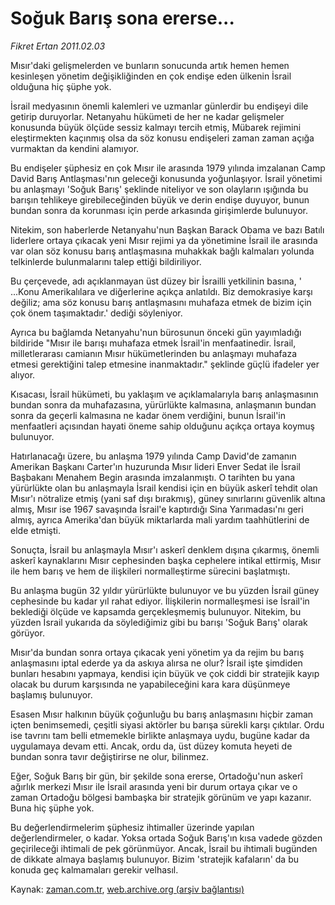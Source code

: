 # Soğuk Barış  sona ererse...

*Fikret Ertan 2011.02.03*

<td class="columnist-detail">
<p>Mısır'daki gelişmelerden ve bunların sonucunda artık hemen hemen kesinleşen yönetim değişikliğinden en çok endişe eden ülkenin İsrail olduğuna hiç şüphe yok.</p>
<p>
<div id="haberMetinDiv">
<p>İsrail medyasının önemli kalemleri ve uzmanlar günlerdir bu endişeyi dile getirip duruyorlar. Netanyahu hükümeti de her ne kadar gelişmeler konusunda büyük ölçüde sessiz kalmayı tercih etmiş, Mübarek rejimini eleştirmekten kaçınmış olsa da söz konusu endişeleri zaman zaman açığa vurmaktan da kendini alamıyor.
<p>Bu endişeler şüphesiz en çok Mısır ile arasında 1979 yılında imzalanan Camp David Barış Antlaşması'nın geleceği konusunda yoğunlaşıyor. İsrail yönetimi bu anlaşmayı 'Soğuk Barış' şeklinde niteliyor ve son olayların ışığında bu barışın tehlikeye girebileceğinden büyük ve derin endişe duyuyor, bunun bundan sonra da korunması için perde arkasında girişimlerde bulunuyor.
<p>Nitekim, son haberlerde Netanyahu'nun Başkan Barack Obama ve bazı Batılı liderlere ortaya çıkacak yeni Mısır rejimi ya da yönetimine İsrail ile arasında var olan söz konusu barış antlaşmasına muhakkak bağlı kalmaları yolunda telkinlerde bulunmalarını talep ettiği bildiriliyor.
<p>Bu çerçevede, adı açıklanmayan üst düzey bir İsrailli yetkilinin basına, ' ...Konu Amerikalılara ve diğerlerine açıkça anlatıldı. Biz demokrasiye karşı değiliz; ama söz konusu barış antlaşmasını muhafaza etmek de bizim için çok önem taşımaktadır.' dediği söyleniyor.
<p>Ayrıca bu bağlamda Netanyahu'nun bürosunun önceki gün yayımladığı bildiride "Mısır ile barışı muhafaza etmek İsrail'in menfaatinedir. İsrail, milletlerarası camianın Mısır hükümetlerinden bu anlaşmayı muhafaza etmesi gerektiğini talep etmesine inanmaktadır." şeklinde güçlü ifadeler yer alıyor.
<p>Kısacası, İsrail hükümeti, bu yaklaşım ve açıklamalarıyla barış anlaşmasının bundan sonra da muhafazasına, yürürlükte kalmasına, anlaşmanın bundan sonra da geçerli kalmasına ne kadar önem verdiğini, bunun İsrail'in menfaatleri açısından hayati öneme sahip olduğunu açıkça ortaya koymuş bulunuyor.
<p>Hatırlanacağı üzere, bu anlaşma 1979 yılında Camp David'de zamanın Amerikan Başkanı Carter'ın huzurunda Mısır lideri Enver Sedat ile İsrail Başbakanı Menahem Begin arasında imzalanmıştı. O tarihten bu yana yürürlükte olan bu anlaşmayla İsrail kendisi için en büyük askerî tehdit olan Mısır'ı nötralize etmiş (yani saf dışı bırakmış), güney sınırlarını güvenlik altına almış, Mısır ise 1967 savaşında İsrail'e kaptırdığı Sina Yarımadası'nı geri almış, ayrıca Amerika'dan büyük miktarlarda mali yardım taahhütlerini de elde etmişti.
<p>Sonuçta, İsrail bu anlaşmayla Mısır'ı askerî denklem dışına çıkarmış, önemli askerî kaynaklarını Mısır cephesinden başka cephelere intikal ettirmiş, Mısır ile hem barış ve hem de ilişkileri normalleştirme sürecini başlatmıştı.
<p>Bu anlaşma bugün 32 yıldır yürürlükte bulunuyor ve bu yüzden İsrail güney cephesinde bu kadar yıl rahat ediyor. İlişkilerin normalleşmesi ise İsrail'in beklediği ölçüde ve kapsamda gerçekleşmemiş bulunuyor. Nitekim, bu yüzden İsrail yukarıda da söylediğimiz gibi bu barışı 'Soğuk Barış' olarak görüyor.
<p>Mısır'da bundan sonra ortaya çıkacak yeni yönetim ya da rejim bu barış anlaşmasını iptal ederde ya da askıya alırsa ne olur? İsrail işte şimdiden bunları hesabını yapmaya, kendisi için büyük ve çok ciddi bir stratejik kayıp olacak bu durum karşısında ne yapabileceğini kara kara düşünmeye başlamış bulunuyor.
<p>Esasen Mısır halkının büyük çoğunluğu bu barış anlaşmasını hiçbir zaman içten benimsemedi, çeşitli siyasi aktörler bu barışa sürekli karşı çıktılar. Ordu ise tavrını tam belli etmemekle birlikte anlaşmaya uydu, bugüne kadar da uygulamaya devam etti. Ancak, ordu da, üst düzey komuta heyeti de bundan sonra tavır değiştirirse ne olur, bilinmez.
<p>Eğer, Soğuk Barış bir gün, bir şekilde sona ererse, Ortadoğu'nun askerî ağırlık merkezi Mısır ile İsrail arasında yeni bir durum ortaya çıkar ve o zaman Ortadoğu bölgesi bambaşka bir stratejik görünüm ve yapı kazanır. Buna hiç şüphe yok.
<p>Bu değerlendirmelerim şüphesiz ihtimaller üzerinde yapılan değerlendirmeler, o kadar. Yoksa ortada Soğuk Barış'ın kısa vadede gözden geçirileceği ihtimali de pek görünmüyor. Ancak, İsrail bu ihtimali bugünden de dikkate almaya başlamış bulunuyor. Bizim 'stratejik kafaların' da bu konuda geç kalmamaları gerekir velhasıl. </p></p></p></p></p></p></p></p></p></p></p></p></p></div>
</p>
<a href="http://web.archive.org/web/20110211013632/mailto:f.ertan@zaman.com.tr">
</a></td>

Kaynak: [zaman.com.tr](http://zaman.com.tr/yazar.do?yazino=1088317), [web.archive.org (arşiv bağlantısı)](http://web.archive.org/web/20110211013632/http://www.zaman.com.tr:80/yazar.do?yazino=1088317)
